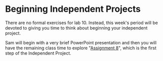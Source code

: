 # Beginning Independent Projects

There are no formal exercises for lab 10.  Instead, this week's period will be devoted to giving you time to think about beginning your independent project.

Sam will begin with a very brief PowerPoint presentation and then you will have the remaining class time to explore "[Assignment 8](https://github.com/flaxmans/CompBio_on_git/blob/main/Assignments/08_Independent_Project_Step1.md)", which is the first step of the Independent Project.


